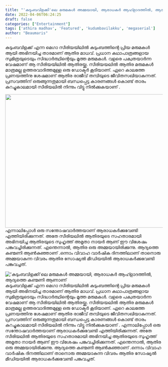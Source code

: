 ```yaml
---
title: "'കുടുംബവിളക്കി'ലെ മരുമകൾ അമ്മയായി, ആരാധകർ ആഹ്ളാദത്തിൽ, ആദ്യത്തെ കണ്മണി ആണാണ്"
date: 2022-04-06T06:24:25
draft: false
categories: ["Entertainment"]
tags: ['athira madhav', 'Featured', 'kudumbavilakku', 'megaserial']
author: "Beaumaris"
---
```


കുടുംബവിളക്ക് എന്ന മെഗാ സീരിയയിലിൽ കുടുംബത്തിന്റെ പ്രിയ മരുമകൾ ആയി അഭിനയിച്ച താരമാണ് ആതിര മാധവ്. പ്രധാന കഥാപാത്രങ്ങളായ സുമിത്രയുടെയും സിദ്ധാർത്ഥിന്റെയും മൂത്ത മരുമകൾ. വളരെ പക്വതയാർന്ന വേഷമാണ് ആ സീരിയയിലിൽ ആതിരയ്ക്കു. സീരിയയലിൽ ആതിര മരുമകൾ മാത്രമല്ല ഉത്തരവാദിത്തമുള്ള ഒരു ഡോക്ടർ കൂടിയാണ്. ഏറെ കാലത്തേ പ്രണയത്തിനു ശേഷമാണ് ആതിര രാജീവ് തമ്പിയുടെ ജീവിതസഖിയാകുന്നത്. പ്രസവത്തിന് ഒരുങ്ങുന്നതുമായി ബന്ധപ്പെട്ട കാരണങ്ങൾ കൊണ്ട് താരം കുറച്ചുകാലമായി സീരിയലിൽ നിന്നും വിട്ടു നിൽക്കുകയാണ് .

<img class="wp-image-328569 aligncenter" src="https://cdn.boolokam.com/articles/2022/04/fwfwfwf.jpg" alt="" width="639" height="426" />എന്നാലിപ്പോൾ ഒരു സന്തോഷവാർത്തയാണ് ആരാധകർക്കുവേണ്ടി എത്തിയിരിക്കുന്നത്. അതേ സീരിയലിൽ ആതിരയുടെ സഹതാരമായി അഭിനയിച്ച ആതിരയുടെ സുഹൃത്ത് അമൃതാ നായർ ആണ് ഈ വിശേഷം പങ്കുവച്ചിരിക്കുന്നത്. എന്തെന്നാൽ, ആതിര ഒരു അമ്മയായിരിക്കുന്നു. ആദ്യത്തെ കണ്മണി ആൺകുഞ്ഞാണ് .ഒന്നാം വിവാഹ വാർഷിക ദിനത്തിലാണ് താനൊരു അമ്മയാകുന്ന വിവരം ആതിര സോഷ്യൽ മീഡിയയിൽ ആരാധകർക്കുവേണ്ടി പങ്കുവച്ചത്.


!['കുടുംബവിളക്കി'ലെ മരുമകൾ അമ്മയായി, ആരാധകർ ആഹ്ളാദത്തിൽ, ആദ്യത്തെ കണ്മണി ആണാണ്](https://cdn.boolokam.com/articles/2022/04/fwfwfwf.jpg)കുടുംബവിളക്ക് എന്ന മെഗാ സീരിയയിലിൽ കുടുംബത്തിന്റെ പ്രിയ മരുമകൾ ആയി അഭിനയിച്ച താരമാണ് ആതിര മാധവ്. പ്രധാന കഥാപാത്രങ്ങളായ സുമിത്രയുടെയും സിദ്ധാർത്ഥിന്റെയും മൂത്ത മരുമകൾ. വളരെ പക്വതയാർന്ന വേഷമാണ് ആ സീരിയയിലിൽ ആതിരയ്ക്കു. സീരിയയലിൽ ആതിര മരുമകൾ മാത്രമല്ല ഉത്തരവാദിത്തമുള്ള ഒരു ഡോക്ടർ കൂടിയാണ്. ഏറെ കാലത്തേ പ്രണയത്തിനു ശേഷമാണ് ആതിര രാജീവ് തമ്പിയുടെ ജീവിതസഖിയാകുന്നത്. പ്രസവത്തിന് ഒരുങ്ങുന്നതുമായി ബന്ധപ്പെട്ട കാരണങ്ങൾ കൊണ്ട് താരം കുറച്ചുകാലമായി സീരിയലിൽ നിന്നും വിട്ടു നിൽക്കുകയാണ് . എന്നാലിപ്പോൾ ഒരു സന്തോഷവാർത്തയാണ് ആരാധകർക്കുവേണ്ടി എത്തിയിരിക്കുന്നത്. അതേ സീരിയലിൽ ആതിരയുടെ സഹതാരമായി അഭിനയിച്ച ആതിരയുടെ സുഹൃത്ത് അമൃതാ നായർ ആണ് ഈ വിശേഷം പങ്കുവച്ചിരിക്കുന്നത്. എന്തെന്നാൽ, ആതിര ഒരു അമ്മയായിരിക്കുന്നു. ആദ്യത്തെ കണ്മണി ആൺകുഞ്ഞാണ് .ഒന്നാം വിവാഹ വാർഷിക ദിനത്തിലാണ് താനൊരു അമ്മയാകുന്ന വിവരം ആതിര സോഷ്യൽ മീഡിയയിൽ ആരാധകർക്കുവേണ്ടി പങ്കുവച്ചത്.
